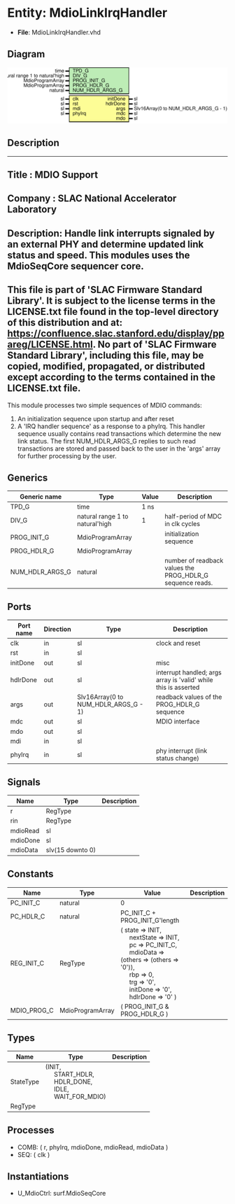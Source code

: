 # Entity: MdioLinkIrqHandler

- **File**: MdioLinkIrqHandler.vhd
## Diagram

![Diagram](MdioLinkIrqHandler.svg "Diagram")
## Description

-----------------------------------------------------------------------------
 Title      : MDIO Support
-----------------------------------------------------------------------------
 Company    : SLAC National Accelerator Laboratory
-----------------------------------------------------------------------------
 Description:
    Handle link interrupts signaled by an external PHY and determine
    updated link status and speed. This modules uses the MdioSeqCore
    sequencer core.
-----------------------------------------------------------------------------
 This file is part of 'SLAC Firmware Standard Library'.
 It is subject to the license terms in the LICENSE.txt file found in the
 top-level directory of this distribution and at:
    https://confluence.slac.stanford.edu/display/ppareg/LICENSE.html.
 No part of 'SLAC Firmware Standard Library', including this file,
 may be copied, modified, propagated, or distributed except according to
 the terms contained in the LICENSE.txt file.
-----------------------------------------------------------------------------
 This module processes two simple sequences of MDIO commands:

 1. An initialization sequence upon startup and after reset
 2. A 'IRQ handler sequence' as a response to a phyIrq.
    This handler sequence usually contains read transactions
    which determine the new link status. The first
    NUM_HDLR_ARGS_G replies to such read transactions are
    stored and passed back to the user in the 'args' array for
    further processing by the user.
## Generics

| Generic name    | Type                            | Value | Description                                                |
| --------------- | ------------------------------- | ----- | ---------------------------------------------------------- |
| TPD_G           | time                            | 1 ns  |                                                            |
| DIV_G           | natural range 1 to natural'high | 1     | half-period of MDC in clk cycles                           |
| PROG_INIT_G     | MdioProgramArray                |       | initialization sequence                                    |
| PROG_HDLR_G     | MdioProgramArray                |       |                                                            |
| NUM_HDLR_ARGS_G | natural                         |       | number of readback values the PROG_HDLR_G sequence reads.  |
## Ports

| Port name | Direction | Type                                 | Description                                                     |
| --------- | --------- | ------------------------------------ | --------------------------------------------------------------- |
| clk       | in        | sl                                   | clock and reset                                                 |
| rst       | in        | sl                                   |                                                                 |
| initDone  | out       | sl                                   | misc                                                            |
| hdlrDone  | out       | sl                                   | interrupt handled; args array is 'valid' while this is asserted |
| args      | out       | Slv16Array(0 to NUM_HDLR_ARGS_G - 1) | readback values of the PROG_HDLR_G sequence                     |
| mdc       | out       | sl                                   | MDIO interface                                                  |
| mdo       | out       | sl                                   |                                                                 |
| mdi       | in        | sl                                   |                                                                 |
| phyIrq    | in        | sl                                   | phy interrupt (link status change)                              |
## Signals

| Name     | Type             | Description |
| -------- | ---------------- | ----------- |
| r        | RegType          |             |
| rin      | RegType          |             |
| mdioRead | sl               |             |
| mdioDone | sl               |             |
| mdioData | slv(15 downto 0) |             |
## Constants

| Name        | Type             | Value                                                                                                                                                                                                                                                                                                                                                                                                                                                                                                     | Description |
| ----------- | ---------------- | --------------------------------------------------------------------------------------------------------------------------------------------------------------------------------------------------------------------------------------------------------------------------------------------------------------------------------------------------------------------------------------------------------------------------------------------------------------------------------------------------------- | ----------- |
| PC_INIT_C   | natural          |  0                                                                                                                                                                                                                                                                                                                                                                                                                                                                                                        |             |
| PC_HDLR_C   | natural          |  PC_INIT_C + PROG_INIT_G'length                                                                                                                                                                                                                                                                                                                                                                                                                                                                           |             |
| REG_INIT_C  | RegType          |  (       state      => INIT,<br><span style="padding-left:20px">       nextState  => INIT,<br><span style="padding-left:20px">       pc         => PC_INIT_C,<br><span style="padding-left:20px">       mdioData   => (others => (others => '0')),<br><span style="padding-left:20px">       rbp        =>  0,<br><span style="padding-left:20px">       trg        => '0',<br><span style="padding-left:20px">       initDone   => '0',<br><span style="padding-left:20px">       hdlrDone   => '0'    ) |             |
| MDIO_PROG_C | MdioProgramArray |        (       PROG_INIT_G &       PROG_HDLR_G       )                                                                                                                                                                                                                                                                                                                                                                                                                                                    |             |
## Types

| Name      | Type                                                                                                                                                                                                | Description |
| --------- | --------------------------------------------------------------------------------------------------------------------------------------------------------------------------------------------------- | ----------- |
| StateType | (INIT,<br><span style="padding-left:20px"> START_HDLR,<br><span style="padding-left:20px"> HDLR_DONE,<br><span style="padding-left:20px"> IDLE,<br><span style="padding-left:20px"> WAIT_FOR_MDIO)  |             |
| RegType   |                                                                                                                                                                                                     |             |
## Processes
- COMB: ( r, phyIrq, mdioDone, mdioRead, mdioData )
- SEQ: ( clk )
## Instantiations

- U_MdioCtrl: surf.MdioSeqCore
